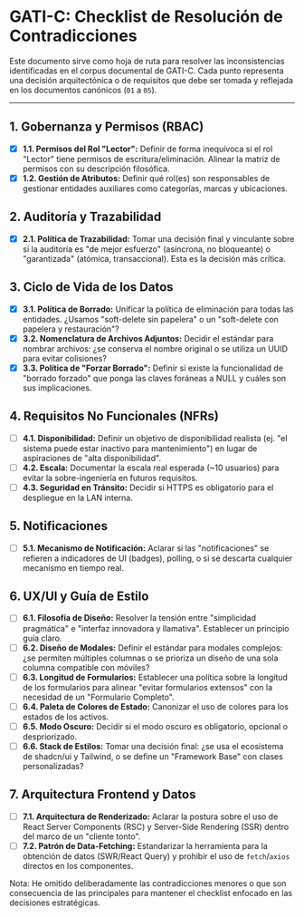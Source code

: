 # GATI-C: Checklist de Resolución de Contradicciones

Este documento sirve como hoja de ruta para resolver las inconsistencias identificadas en el corpus documental de GATI-C. Cada punto representa una decisión arquitectónica o de requisitos que debe ser tomada y reflejada en los documentos canónicos (`01` a `05`).

---

## 1. Gobernanza y Permisos (RBAC)

- [x] **1.1. Permisos del Rol "Lector":** Definir de forma inequívoca si el rol "Lector" tiene permisos de escritura/eliminación. Alinear la matriz de permisos con su descripción filosófica.
- [x] **1.2. Gestión de Atributos:** Definir qué rol(es) son responsables de gestionar entidades auxiliares como categorías, marcas y ubicaciones.

## 2. Auditoría y Trazabilidad

- [x] **2.1. Política de Trazabilidad:** Tomar una decisión final y vinculante sobre si la auditoría es "de mejor esfuerzo" (asíncrona, no bloqueante) o "garantizada" (atómica, transaccional). Esta es la decisión más crítica.

## 3. Ciclo de Vida de los Datos

- [x] **3.1. Política de Borrado:** Unificar la política de eliminación para todas las entidades. ¿Usamos "soft-delete sin papelera" o un "soft-delete con papelera y restauración"?
- [x] **3.2. Nomenclatura de Archivos Adjuntos:** Decidir el estándar para nombrar archivos: ¿se conserva el nombre original o se utiliza un UUID para evitar colisiones?
- [x] **3.3. Política de "Forzar Borrado":** Definir si existe la funcionalidad de "borrado forzado" que ponga las claves foráneas a NULL y cuáles son sus implicaciones.

## 4. Requisitos No Funcionales (NFRs)

- [ ] **4.1. Disponibilidad:** Definir un objetivo de disponibilidad realista (ej. "el sistema puede estar inactivo para mantenimiento") en lugar de aspiraciones de "alta disponibilidad".
- [ ] **4.2. Escala:** Documentar la escala real esperada (~10 usuarios) para evitar la sobre-ingeniería en futuros requisitos.
- [ ] **4.3. Seguridad en Tránsito:** Decidir si HTTPS es obligatorio para el despliegue en la LAN interna.

## 5. Notificaciones

- [ ] **5.1. Mecanismo de Notificación:** Aclarar si las "notificaciones" se refieren a indicadores de UI (badges), polling, o si se descarta cualquier mecanismo en tiempo real.

## 6. UX/UI y Guía de Estilo

- [ ] **6.1. Filosofía de Diseño:** Resolver la tensión entre "simplicidad pragmática" e "interfaz innovadora y llamativa". Establecer un principio guía claro.
- [ ] **6.2. Diseño de Modales:** Definir el estándar para modales complejos: ¿se permiten múltiples columnas o se prioriza un diseño de una sola columna compatible con móviles?
- [ ] **6.3. Longitud de Formularios:** Establecer una política sobre la longitud de los formularios para alinear "evitar formularios extensos" con la necesidad de un "Formulario Completo".
- [ ] **6.4. Paleta de Colores de Estado:** Canonizar el uso de colores para los estados de los activos.
- [ ] **6.5. Modo Oscuro:** Decidir si el modo oscuro es obligatorio, opcional o despriorizado.
- [ ] **6.6. Stack de Estilos:** Tomar una decisión final: ¿se usa el ecosistema de shadcn/ui y Tailwind, o se define un "Framework Base" con clases personalizadas?

## 7. Arquitectura Frontend y Datos

- [ ] **7.1. Arquitectura de Renderizado:** Aclarar la postura sobre el uso de React Server Components (RSC) y Server-Side Rendering (SSR) dentro del marco de un "cliente tonto".
- [ ] **7.2. Patrón de Data-Fetching:** Estandarizar la herramienta para la obtención de datos (SWR/React Query) y prohibir el uso de `fetch`/`axios` directos en los componentes.

Nota: He omitido deliberadamente las contradicciones menores o que son consecuencia de las principales para mantener el checklist enfocado en las decisiones estratégicas.